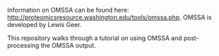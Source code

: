 Information on OMSSA can be found here: http://proteomicsresource.washington.edu/tools/omssa.php. OMSSA is developed by Lewis Geer. 

This repository walks through a tutorial on using OMSSA and post-processing the OMSSA output.
